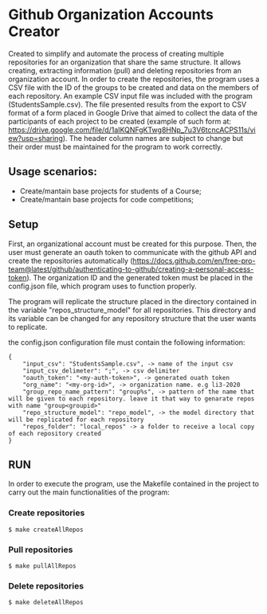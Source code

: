 # Github Organization Accounts Creator

Created to simplify and automate the process of creating multiple repositories for an organization that share the same structure.
It allows creating, extracting information (pull) and deleting repositories from an organization account. In order to create the repositories, the program uses a CSV file with the ID of the groups to be created and data on the members of each repository. An example CSV input file was included with the program (StudentsSample.csv). The file presented results from the export to CSV format of a form placed in Google Drive that aimed to collect the data of the participants of each project to be created (example of such form at: https://drive.google.com/file/d/1aIKQNFgKTwg8HNp_7u3V6tcncACPS11s/view?usp=sharing). The header column names are subject to change but their order must be maintained for the program to work correctly.

## Usage scenarios:

- Create/mantain base projects for students of a Course;
- Create/mantain base projects for code competitions;

## Setup
First, an organizational account must be created for this purpose. Then, the user must generate an oauth token to communicate with the github API and create the repositories automatically (https://docs.github.com/en/free-pro-team@latest/github/authenticating-to-github/creating-a-personal-access-token). The organization ID and the generated token must be placed in the config.json file, which program uses to function properly.

The program will replicate the structure placed in the directory contained in the variable "repos_structure_model" for all repositories. This directory and its variable can be changed for any repository structure that the user wants to replicate.

the config.json configuration file must contain the following information:

```
{
	"input_csv": "StudentsSample.csv", -> name of the input csv
	"input_csv_delimeter": ";", -> csv delimiter
	"oauth_token": "<my-auth-token>", -> generated ouath token
	"org_name": "<my-org-id>", -> organization name. e.g li3-2020
	"group_repo_name_pattern": "group%s", -> pattern of the name that will be given to each repository. leave it that way to genarate repos with name "group<groupid>"
	"repo_structure_model": "repo_model", -> the model directory that will be replicated for each repository
	"repos_folder": "local_repos" -> a folder to receive a local copy of each repository created
}		
```

## RUN

In order to execute the program, use the Makefile contained in the project to carry out the main functionalities of the program:

### Create repositories
```
$ make createAllRepos
```
### Pull repositories
```
$ make pullAllRepos
```

### Delete repositories
```
$ make deleteAllRepos
```

